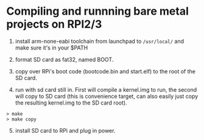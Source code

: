 # Compiling and runnning bare metal projects on RPI2/3

1. install arm-none-eabi toolchain from launchpad to `/usr/local/` and make sure it's in your $PATH 

2. format SD card as fat32, named BOOT.

3. copy over RPi's boot code (bootcode.bin and start.elf) to the root of the SD card. 

4. run with sd card still in. First will compile a kernel.img to run, the second will copy to SD card (this is convenience target, can also easily just copy the resulting kernel.img to the SD card root).
```
> make
> make copy
```
5. install SD card to RPi and plug in power.
